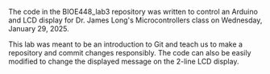 The code in the BIOE448_lab3 repository was written to control an Arduino and LCD display for Dr. James Long's Microcontrollers class on Wednesday, January 29, 2025.

This lab was meant to be an introduction to Git and teach us to make a repository and commit changes responsibly. The code can also be easily modified to change the displayed message on the 2-line LCD display.
